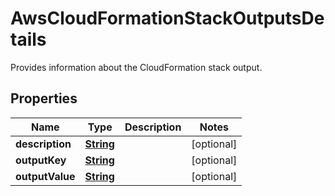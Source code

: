 

# AwsCloudFormationStackOutputsDetails

Provides information about the CloudFormation stack output. 

## Properties

| Name | Type | Description | Notes |
|------------ | ------------- | ------------- | -------------|
|**description** | [**String**](String.md) |  |  [optional] |
|**outputKey** | [**String**](String.md) |  |  [optional] |
|**outputValue** | [**String**](String.md) |  |  [optional] |



